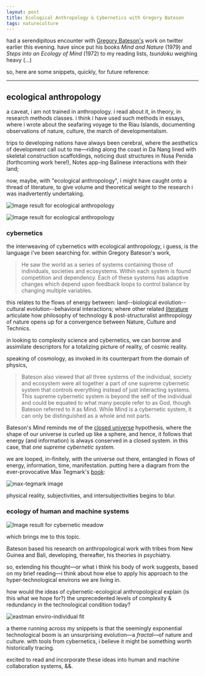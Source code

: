 ```yaml
---
layout: post
title: Ecological Anthropology & Cybernetics with Gregory Bateson
tags: natureculture
---
```


had a serendipitous encounter with [Gregory Bateson's](https://en.wikipedia.org/wiki/Gregory_Bateson) work on twitter earlier this evening. have since put his books *Mind and Nature* (1979) and *Steps into an Ecology of Mind* (1972) to my reading lists, *tsundoku* weighing heavy (...)

so, here are some snippets, quickly, for future reference:

---

## ecological anthropology 

a caveat, i am not trained in anthropology. i read about it, in theory, in research methods classes. i think i have used such methods in essays, where i wrote about the seafaring voyage to the Riau Islands, documenting observations of nature, culture, the march of developmentalism. 

trips to developing nations have always been cerebral, where the aesthetics of development call out to me—riding along the coast in Da Nang lined with skeletal construction scaffoldings, noticing dust structures in Nusa Penida (forthcoming work here!), Notes app-ing Balinese interactions with their land;

now, maybe, with "ecological anthropology", i might have caught onto a thread of literature, to give volume and theoretical weight to the research i was inadvertently undertaking. 

![Image result for ecological anthropology](https://image.slidesharecdn.com/eco-anth-course-fundamentals-1-29-08-1201729533246009-3/95/ecological-anthropology-course-fundamentals-1-29-08-3-728.jpg?cb=1201700734)



![Image result for ecological anthropology](https://d3i71xaburhd42.cloudfront.net/ccfc40e8fcbfbaf60ecdf6d365886b78c33a50be/4-Figure2-1.png)



### cybernetics

the interweaving of cybernetics with ecological anthropology, i guess, is the language i've been searching for. within Gregory Bateson's work, 

> He saw the world as a series of systems containing those of individuals, societies and ecosystems. Within each system is found competition and dependency. Each of these systems has adaptive changes which depend upon feedback loops to control balance by changing multiple variables.

[^source]: https://en.wikipedia.org/wiki/Gregory_Bateson

this relates to the flows of energy between: land--biological evolution--cultural evolution--behavioral interactions; where other related [literature](http://s3.amazonaws.com/arena-attachments/1743546/27f376b9a0f5466f7ec919e3c074926e.pdf?1518385163) articulate how philosophy of technology & post-structuralist anthropology of nature opens up for a convergence between Nature, Culture and Technics.

in looking to complexity science and cybernetics, we can borrow and assimilate descriptors for a totalizing picture of reality, of cosmic reality. 

speaking of cosmology, as invoked in its counterpart from the domain of physics, 

> Bateson also viewed that all three systems of the individual, society and ecosystem were all together a part of one supreme cybernetic system that controls everything instead of just interacting systems. This supreme cybernetic system is beyond the self of the individual and could be equated to what many people refer to as God, though Bateson referred to it as Mind. While Mind is a cybernetic system, it can only be distinguished as a whole and not parts. 

Bateson's *Mind* reminds me of the [closed universe](https://www.quantamagazine.org/what-shape-is-the-universe-closed-or-flat-20191104/) hypothesis, where the shape of our universe is curled up like a sphere, and hence, it follows that energy (and information) is always conserved in a closed system. in this case, that *one supreme cybernetic system.* 

we are looped, in-finitely, with the universe out there, entangled in flows of energy, information, time, manifestation. putting here a diagram from the ever-provocative Max Tegmark's [book](https://www.amazon.sg/Our-Mathematical-Universe-Ultimate-Reality/dp/0241954630/ref=asc_df_0241954630/):

![max-tegmark image](https://utopiaordystopia.files.wordpress.com/2014/07/life-as-a-braid-of-space-time.jpg?w=640)



physical reality, subjectivities, and intersubjectivities begins to blur. 

### ecology of human and machine systems 

![Image result for cybernetic meadow](https://www.theparisreview.org/blog/wp-content/uploads/2015/07/murphy_sunrisesequence_2015_jcg7969-copy.jpg)

which brings me to this topic. 

Bateson based his research on anthropological work with tribes from New Guinea and Bali, developing, thereafter, his theories in psychiatry. 

so, extending his thought—or what i think his body of work suggests, based on my brief reading—i think about how else to apply his approach to the hyper-technological environs we are living in. 

how would the ideas of cybernetic-ecological anthropological explain (is this what we hope for?) the unprecedented levels of complexity & redundancy in the technological condition today? 

![eastman enviro-individual fit](https://d2w9rnfcy7mm78.cloudfront.net/6101938/large_99411d9ed919879cc6a3db922794ddf6.png?1581011115?bc=0)

[^source]: Charles Eastman diagram of possible influences on relationships between physical environments, individuals in roles, activity and performance.



a theme running across my snippets is that the seemingly exponential technological boom is an unsurprising evolution—a *fractal*—of nature and culture. with tools from cybernetics, i believe it might be something worth historically tracing. 



excited to read and incorporate these ideas into human and machine collaboration systems, &&. 